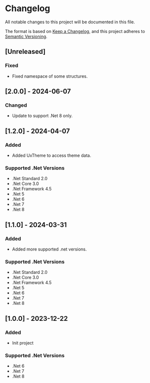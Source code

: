 # Changelog

All notable changes to this project will be documented in this file.

The format is based on [Keep a Changelog](https://keepachangelog.com/en/1.1.0/),
and this project adheres to [Semantic Versioning](https://semver.org/spec/v2.0.0.html).

## [Unreleased]

### Fixed
- Fixed namespace of some structures.

## [2.0.0] - 2024-06-07
### Changed
- Update to support .Net 8 only.

## [1.2.0] - 2024-04-07
### Added
- Added UxTheme to access theme data.
### Supported .Net Versions
- .Net Standard 2.0
- .Net Core 3.0
- .Net Framework 4.5
- .Net 5
- .Net 6
- .Net 7
- .Net 8

## [1.1.0] - 2024-03-31
### Added
- Added more supported .net versions.
### Supported .Net Versions
- .Net Standard 2.0
- .Net Core 3.0
- .Net Framework 4.5
- .Net 5
- .Net 6
- .Net 7
- .Net 8

## [1.0.0] - 2023-12-22
### Added
- Init project
### Supported .Net Versions
- .Net 6
- .Net 7
- .Net 8
